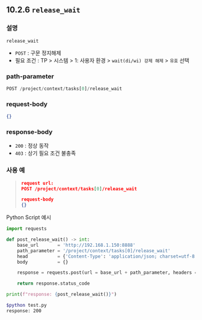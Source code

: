 ﻿## 10.2.6 `release_wait`

### 설명

`release_wait`

- `POST` : 구문 정지해제
- 필요 조건 : TP > 시스템 > 1: 사용자 환경 > `wait(di/wi) 강제 해제` > `유효` 선택

### path-parameter

```python
POST /project/context/tasks[0]/release_wait
```

### request-body

```json
{}
```

### response-body

- `200` : 정상 동작
- `403` : 상기 필요 조건 불충족

### 사용 예

<blockquote>

```json
request url:
POST /project/context/tasks[0]/release_wait

request-body
{}
```

</blockquote>

Python Script 예시

```python
import requests

def post_release_wait() -> int:
    base_url       = 'http://192.168.1.150:8888'
    path_parameter = '/project/context/tasks[0]/release_wait'
    head           = {'Content-Type': 'application/json; charset=utf-8'}
    body           = {}

    response = requests.post(url = base_url + path_parameter, headers = head, json = body)

    return response.status_code

print(f"response: {post_release_wait()}")
```
```sh
$python test.py
response: 200
```